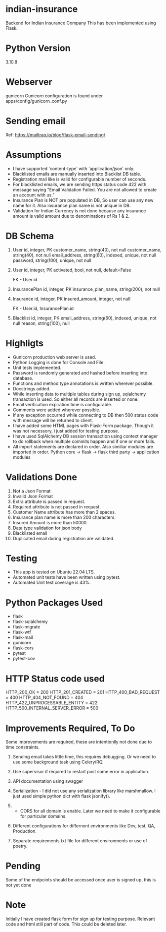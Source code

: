 # indian-insurance
Backend for Indian Insurance Company
This has been implemented using Flask.

# Python Version
3.10.8

# Webserver
gunicorn
Gunicorn configuration is found under apps/config/gunicorn_conf.py

# Sending email
Ref: https://mailtrap.io/blog/flask-email-sending/

# Assumptions
- I have supported 'content-type' with 'application/json' only.
- Blacklisted emails are manually inserted into Blacklist DB table.
- Registration mail like is valid for configurable number of seconds.
- For blacklisted emails, we are sending https status code 422 with message
  saying "Email Validation Failed. You are not allowed to create an account with us."
- Insurance Plan is NOT pre populated in DB, So user can use any new name for it. Also
  insurance plan name is not unique in DB.
- Validation for Indian Currency is not done because any insurance amount is valid amount
  due to denominations of Rs 1 & 2. 

# DB Schema
1. User
    id, integer, PK
    customer_name, string(40), not null
    customer_name, string(40), not null
    email_address, string(60), indexed, unique, not null
    password, string(100), unique, not null

2. User
    id, integer, PK
    activated, bool, not null, default=False
    
    FK - User.id

3. InsurancePlan
    id, integer, PK
    insurance_plan_name, string(200), not null
    
4. Insurance
    id, integer, PK
    insured_amount, integer, not null
    
    FK - User.id, InsurancePlan.id

4. Blacklist
    id, integer, PK
    email_address, string(60), indexed, unique, not null
    reason, string(100), null

# Highligts
- Gunicorn production web server is used.
- Python Logging is done for Console and File.
- Unit tests implemented.
- Password is randomly generated and hashed before inserting into database.
- Functions and method type annotations is written wherever possible.
- Docstrings added.
- While inserting data to multiple tables during sign up, sqlalchemy transaction is used. So   either all records are inserted or none.
- Email verification expiration time is configurable.
- Comments were added wherever possible.
- If any exception occurred while connecting to DB then 500 status code with message will be returned to client.
- I have added some HTML pages with Flask-Form package. Though it was not necessory, i just added for testing purpose.
- I have used SqlAlchemy DB session transaction using context manager to do rollback when
multiple commits happen and if one or more fails.
- All import statements are declared in order. 
    Also similiar modules are imported in order.
    Python core -> flask -> flask third party -> application modules

# Validations Done
1. Not a Json Format
2. Invalid Json Format
3. Extra attribute is passed in request.
4. Required attribute is not passed in request.
5. Customer Name attribute has more than 2 spaces.
6. Insurance plan name is more than 200 characters.
7. Insured Amount is more than 50000
8. Data type validation for json body
9. Blacklisted email
10. Duplicated email during registration are validated.

# Testing
- This app is tested on Ubuntu 22.04 LTS.
- Automated unit tests have been written using pytest.
- Automated Unit test coverage is 43%.

# Python Packages Used
- flask
- flask-sqlalchemy
- flask-migrate
- flask-wtf
- flask-mail
- gunicorn
- flask-cors
- pytest
- pytest-cov

# HTTP Status code used
HTTP_200_OK = 200
HTTP_201_CREATED = 201
HTTP_400_BAD_REQUEST = 400
HTTP_404_NOT_FOUND = 404
HTTP_422_UNPROCESSABLE_ENTITY = 422
HTTP_500_INTERNAL_SERVER_ERROR = 500

# Improvements Required, To Do
Some improvements are required, these are intentionlly not done due to time constraints.

1. Sending email takes little time, this requires debugging.
    Or we need to use some background task using Celery/RQ.

2. Use supervisor if required to restart post some error in application.

3. API documentation using swagger

4. Serialization - I did not use any serialization library like marshmallow. I just used simple python dict with flask jsonify().

5. - CORS for all domain is enable. Later we need to make it configurable for particular domains.

6. Different configurations for differnent environments like Dev, test, QA, Production.

7. Separate requirements.txt file for different environments or use of poetry.

# Pending
Some of the endpoints should be accessed once user is signed up, this is not yet done

# Note
Initially I have created flask form for sign up for testing purpose.
Relevant code and html still part of code. This could be deleted later.
